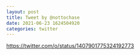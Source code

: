 ```yaml
--- 
layout: post 
title: Tweet by @nottochase 
date: 2021-06-23 1624504920 
categories: twitter 
--- 
```

https://twitter.com/o/status/1407901775324192773
